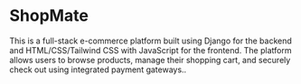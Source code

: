 # ShopMate
This is a full-stack e-commerce platform built using Django for the backend and HTML/CSS/Tailwind CSS with JavaScript for the frontend. The platform allows users to browse products, manage their shopping cart, and securely check out using integrated payment gateways..
